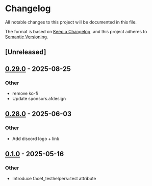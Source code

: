 # Changelog

All notable changes to this project will be documented in this file.

The format is based on [Keep a Changelog](https://keepachangelog.com/en/1.0.0/),
and this project adheres to [Semantic Versioning](https://semver.org/spec/v2.0.0.html).

## [Unreleased]

## [0.29.0](https://github.com/facet-rs/facet/compare/facet-testhelpers-macros-v0.28.0...facet-testhelpers-macros-v0.29.0) - 2025-08-25

### Other

- remove ko-fi
- Update sponsors.afdesign

## [0.28.0](https://github.com/facet-rs/facet/compare/facet-testhelpers-macros-v0.1.0...facet-testhelpers-macros-v0.28.0) - 2025-06-03

### Other

- Add discord logo + link

## [0.1.0](https://github.com/facet-rs/facet/releases/tag/facet-testhelpers-macros-v0.1.0) - 2025-05-16

### Other

- Introduce facet_testhelpers::test attribute
